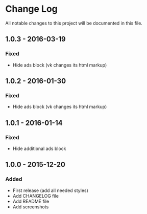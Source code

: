 # Change Log
All notable changes to this project will be documented in this file.

## 1.0.3 - 2016-03-19
### Fixed
- Hide ads block (vk changes its html markup)

## 1.0.2 - 2016-01-30
### Fixed
- Hide ads block (vk changes its html markup)

## 1.0.1 - 2016-01-14
### Fixed
- Hide additional ads block

## 1.0.0 - 2015-12-20
### Added
- First release (add all needed styles)
- Add CHANGELOG file
- Add README file
- Add screenshots
